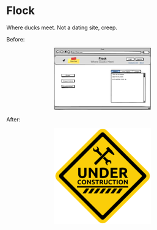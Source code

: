 Flock
=========

Where ducks meet. Not a dating site, creep.

Before:

<p align="center">
  <img src="before_front_page.png" width="50%"/>
</p>



After:

<p align="center">
  <img src="Under_Construction_Warning_Sign_PNG_Clipart-839.png" width="50%">
</p>
